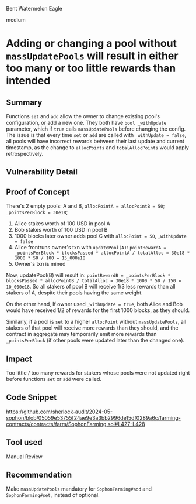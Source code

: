 Bent Watermelon Eagle

medium

# Adding or changing a pool without `massUpdatePools` will result in either too many or too little rewards than intended

## Summary

Functions `set` and `add` allow the owner to change existing pool's configuration, or add a new one. They both have `bool _withUpdate` parameter, which if `true` calls `massUpdatePools` before changing the config. The issue is that every time `set` or `add` are called with  `_withUpdate = false`, all pools will have incorrect rewards between their last update and current timestamp, as the change to `allocPoints` and `totalAllocPoints` would apply retrospectively.

## Vulnerability Detail

## Proof of Concept

There's 2 empty pools: A and B, `allocPointA = allocPointB = 50`; `_pointsPerBlock = 30e18`;

1. Alice stakes worth of 100 USD in pool A
2. Bob stakes worth of 100 USD in pool B
3. 1000 blocks later owner adds pool C with `allocPoint = 50`,  `_withUpdate = false`
4. Alice frontruns owner's txn with `updatePool(A)`: `pointRewardA = _pointsPerBlock * blocksPassed * allocPointA / totalAlloc = 30e18 * 1000 * 50 / 100 = 15_000e18`
5. Owner's txn is mined

Now, updatePool(B) will result in: `pointRewardB = _pointsPerBlock * blocksPassed * allocPointB / totalAlloc = 30e18 * 1000 * 50 / 150 = 10_000e18`. So all stakers of pool B will receive 1/3 less rewards than all stakers of A, despite their pools having the same weight.

On the other hand, If owner used `_withUpdate = true`, both Alice and Bob would have received 1/2 of rewards for the first 1000 blocks, as they should.

Similarly, if a pool is `set` to a higher `allocPoint` without `massUpdatePools`, all stakers of that pool will receive more rewards than they should, and the contract in aggregate may temporarily emit more rewards than `_pointsPerBlock` (if other pools were updated later than the changed one).

## Impact

Too little / too many rewards for stakers whose pools were not updated right before functions `set` or `add` were called.

## Code Snippet
https://github.com/sherlock-audit/2024-05-sophon/blob/05059e53755f24ae9e3a3bb2996de15df0289a6c/farming-contracts/contracts/farm/SophonFarming.sol#L427-L428
## Tool used

Manual Review

## Recommendation
Make `massUpdatePools` mandatory for `SophonFarming#add` and `SophonFarming#set`, instead of optional.
